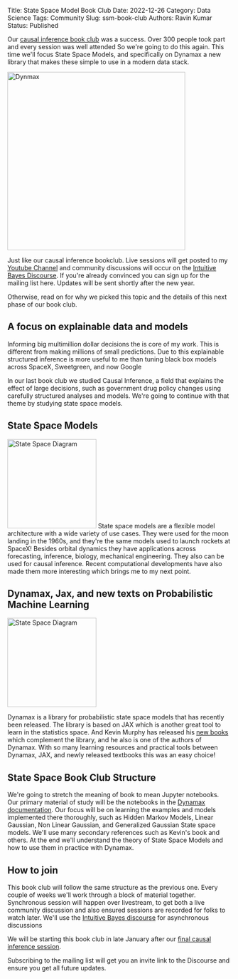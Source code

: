 Title: State Space Model Book Club
Date: 2022-12-26
Category: Data Science
Tags: Community
Slug: ssm-book-club
Authors: Ravin Kumar
Status: Published

Our [causal inference book club]({filename}BookClub2022.md) was a success.
Over 300 people took part and every session was well attended
So we're going to do this again.
This time we'll focus State Space Models, and specifically on Dynamax
a new library that makes these simple to use in a modern data stack.


<img src="https://raw.githubusercontent.com/probml/dynamax/main/logo/logo.gif" alt="Dynmax" style="width:400px"> 

Just like our causal inference bookclub.
Live sessions will get posted to my [Youtube Channel](https://www.youtube.com/channel/UCX78cJQ_6JZVUWw8cj-f0uA/featured)
and community discussions will occur on the [Intuitive Bayes Discourse](https://community.intuitivebayes.com/).
If you're already convinced you can sign up for the mailing list here.
Updates will be sent shortly after the new year.

<!-- MailerLite Universal -->

<div class="ml-form-embed"
  data-account="3479153:h8h4b4n7u8"
  data-form="5689564:h2f9s0">
</div>


Otherwise, read on for why we picked this topic 
and the details of this next phase of our book club.

## A focus on explainable data and models
Informing big multimillion dollar decisions the is core of my work.
This is different from making millions of small predictions.
Due to this explainable structured inference is more useful to me than tuning black box models across SpaceX, Sweetgreen, and now Google

In our last book club we studied Causal Inference, a field that explains the effect of large decisions, such as government drug policy changes using carefully structured analyses and models.
We're going to continue with that theme by studying state space models.

## State Space Models

<img src="https://probml.github.io/dynamax/_images/LDS-UZY.png" alt="State Space Diagram" style="width:200px"> 
State space models are a flexible model architecture with a wide variety of use cases.
They were used for the moon landing in the 1960s, and they're the same models used to launch rockets at SpaceX!
Besides orbital dynamics they have applications across forecasting, inference, biology, mechanical engineering.
They also can be used for causal inference.
Recent computational developments have also made them more interesting
which brings me to my next point.

## Dynamax, Jax, and new texts on Probabilistic Machine Learning
<img src="https://probml.github.io/pml-book/cover1.jpg" alt="State Space Diagram" style="width:200px"> 

Dynamax is a library for probabilistic state space models that has recently been released.
The library is based on JAX which is another great tool to learn in the statistics space.
And Kevin Murphy has released his [new books](https://probml.github.io/pml-book/book1.html) which complement the library, 
and he also is one of the authors of Dynamax.
With so many learning resources and practical tools between
Dynamax, JAX, and newly released textbooks this was an easy choice!

## State Space Book Club Structure
We're going to stretch the meaning of book to mean Jupyter notebooks. 
Our primary material of study will be the notebooks in the [Dynamax documentation](https://probml.github.io/dynamax/).
Our focus will be on learning the examples and models implemented there thoroughly,
such as Hidden Markov Models, Linear Gaussian, Non Linear Gaussian, and Generalized Gaussian State space models.
We'll use many secondary references such as Kevin's book and others.
At the end we'll understand the theory of State Space Models and how to use them in practice with Dynamax.


## How to join
This book club will follow the same structure as the previous one.
Every couple of weeks we'll work through a block of material together.
Synchronous session will happen over livestream, to get both a live community discussion and also ensured sessions are recorded for folks to watch later.
We'll use the [Intuitive Bayes discourse](www.community.intuitivebayes.com) for asynchronous discussions 


We will be starting this book club in late January after our [final causal inference session](https://community.intuitivebayes.com/t/interview-with-scott-on-jan-15th-post-your-questions-here/647/2).


Subscribing to the mailing list will get you an invite link
to the Discourse and ensure you get all future updates.

<!-- MailerLite Universal -->
<script>
(function(m,a,i,l,e,r){ m['MailerLiteObject']=e;function f(){
var c={ a:arguments,q:[]};var r=this.push(c);return "number"!=typeof r?r:f.bind(c.q);}
f.q=f.q||[];m[e]=m[e]||f.bind(f.q);m[e].q=m[e].q||f.q;r=a.createElement(i);
var _=a.getElementsByTagName(i)[0];r.async=1;r.src=l+'?v'+(~~(new Date().getTime()/1000000));
_.parentNode.insertBefore(r,_);})(window, document, 'script', 'https://static.mailerlite.com/js/universal.js', 'ml');

var ml_account = ml('accounts', '3479153', 'h8h4b4n7u8', 'load');
</script>
<!-- End MailerLite Universal -->
